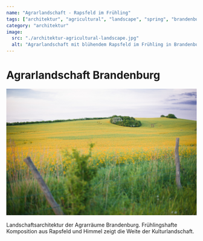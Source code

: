 ```yaml
---
name: "Agrarlandschaft - Rapsfeld im Frühling"
tags: ["architektur", "agricultural", "landscape", "spring", "brandenburg"]
category: "architektur"
image:
  src: "./architektur-agricultural-landscape.jpg"
  alt: "Agrarlandschaft mit blühendem Rapsfeld im Frühling in Brandenburg"
---
```


# Agrarlandschaft Brandenburg
![Agrarlandschaft Brandenburg](./architektur-agricultural-landscape.jpg)

Landschaftsarchitektur der Agrarräume Brandenburg. Frühlingshafte Komposition aus Rapsfeld und Himmel zeigt die Weite der Kulturlandschaft.